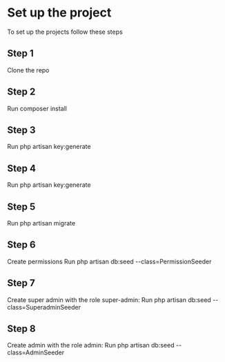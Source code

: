 # Set up the project
To set up the projects follow these steps

## Step 1
Clone the repo

## Step 2
Run composer install

## Step 3
Run php artisan key:generate

## Step 4
Run php artisan key:generate

## Step 5
Run php artisan migrate

## Step 6
Create permissions
Run php artisan db:seed --class=PermissionSeeder

## Step 7
Create super admin with the role super-admin:
Run php artisan db:seed --class=SuperadminSeeder

## Step 8 
Create admin with the role admin:
Run php artisan db:seed --class=AdminSeeder